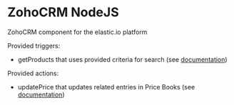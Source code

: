 # ZohoCRM NodeJS
ZohoCRM component for the elastic.io platform

Provided triggers:
- getProducts that uses provided criteria for search (see [documentation](https://www.zoho.com/crm/help/api/searchrecords.html))


Provided actions:
- updatePrice that updates related entries in Price Books (see [documentation](https://www.zoho.com/crm/help/api/updaterelatedrecords.html))


